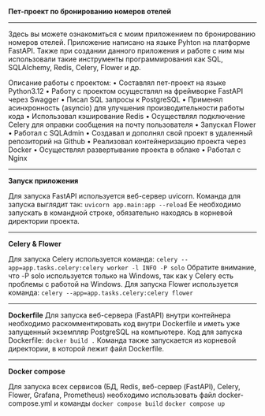 **Пет-проект по бронированию номеров отелей**
___

Здесь вы можете ознакомиться с моим приложением по бронированию номеров отелей. Приложение написано на языке Pyhton на платформе FastAPI. Также при создании данного приложения и работе с ним мы использовали такие инструменты программирования как SQL, SQLAlchemy, Redis, Celery, Flower и др.

Описание работы с проектом:
•	Составлял пет-проект на языке Python3.12
•	Работу с проектом осуществлял на фреймворке FastAPI через Swagger
•	Писал SQL запросы к PostgreSQL
•	Применял асинхронность (asyncio) для улучшения производительности работы кода
•	Использовал кэширование Redis
•	Осуществлял подключение Celery для оправки сообщения на почту пользователя
•	Запускал Flower
•	Работал с SQLAdmin
•	Создавал и дополнял свой проект в удаленный репозиторий на Github
•	Реализовал контейнеризацию проекта через Docker
•	Осуществлял развертывание проекта в облаке
•	Работал с Nginx
___

**Запуск приложения**

Для запуска FastAPI используется веб-сервер uvicorn. Команда для запуска выглядит так:
```uvicorn app.main:app --reload```
Ее необходимо запускать в командной строке, обязательно находясь в корневой директории проекта.
___
**Celery & Flower**

Для запуска Celery используется команда:
```celery --app=app.tasks.celery:celery worker -l INFO -P solo```
Обратите внимание, что -P solo используется только на Windows, так как у Celery есть проблемы с работой на Windows.
Для запуска Flower используется команда:
```celery --app=app.tasks.celery:celery flower```
___
**Dockerfile**
Для запуска веб-сервера (FastAPI) внутри контейнера необходимо раскомментировать код внутри Dockerfile и иметь уже запущенный экземпляр PostgreSQL на компьютере. Код для запуска Dockerfile:
```docker build .```
Команда также запускается из корневой директории, в которой лежит файл Dockerfile.
___
**Docker compose**

Для запуска всех сервисов (БД, Redis, веб-сервер (FastAPI), Celery, Flower, Grafana, Prometheus) необходимо использовать файл docker-compose.yml и команды
```docker compose build```
```docker compose up```
